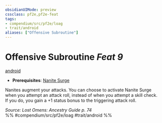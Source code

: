```yaml
---
obsidianUIMode: preview
cssclass: pf2e,pf2e-feat
tags:
- compendium/src/pf2e/loag
- trait/android
aliases: ["Offensive Subroutine"]
---
```

# Offensive Subroutine  *Feat 9*  
[android](rules/traits/android-loag.md "Android Ancestry & Heritage Trait")  

- **Prerequisites**: [Nanite Surge](compendium/feats/nanite-surge-loag.md)

Nanites augment your attacks. You can choose to activate Nanite Surge when you attempt an attack roll, instead of when you attempt a skill check. If you do, you gain a +1 status bonus to the triggering attack roll.

*Source: Lost Omens: Ancestry Guide p. 74*  
%% #compendium/src/pf2e/loag #trait/android %%